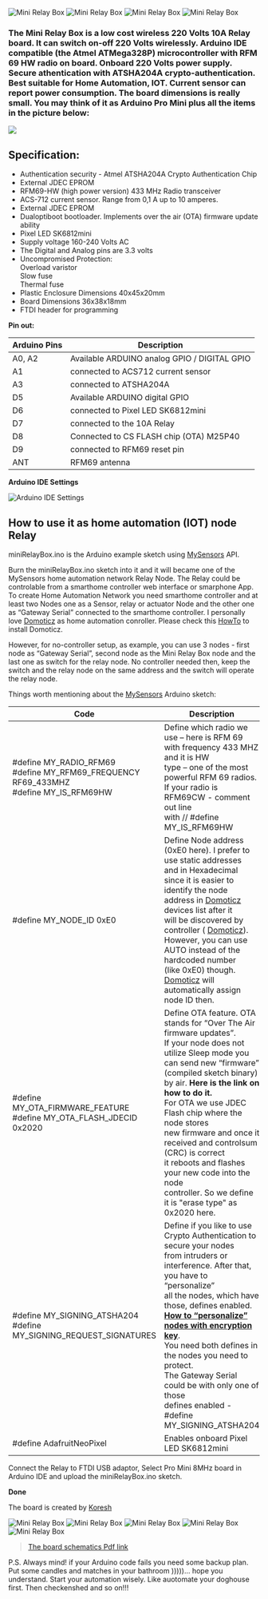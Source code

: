 

![Mini Relay Box](https://github.com/EasySensors/MiniRelayBox/blob/master/pics/miniRelayBox5.jpg?raw=true)
![Mini Relay Box](https://github.com/EasySensors/MiniRelayBox/blob/master/pics/miniRelayBox2.jpg?raw=true)
![Mini Relay Box](https://github.com/EasySensors/MiniRelayBox/blob/master/pics/miniRelayBox3.jpg?raw=true)
![Mini Relay Box](https://github.com/EasySensors/MiniRelayBox/blob/master/pics/miniRelayBox4.jpg?raw=true)


### The Mini Relay Box  is a low cost wireless 220 Volts 10A Relay board. It can switch on-off 220 Volts wirelessly. Arduino IDE compatible (the Atmel ATMega328P) microcontroller with RFM 69 HW radio on board.  Onboard 220 Volts power supply. Secure athentication with ATSHA204A crypto-authentication. Best suitable for Home Automation, IOT. Current sensor can report power consumption. The board dimensions is really small. You may think of it as Arduino Pro Mini plus all the items in the picture below:

![](https://github.com/EasySensors/MiniRelayBox/blob/master/pics/replace.jpg?raw=true)

## Specification: ##
 - Authentication security - Atmel ATSHA204A Crypto Authentication Chip
 - External JDEC EPROM
 - RFM69-HW (high power version) 433 MHz Radio transceiver
 - ACS-712 current sensor. Range from 0,1 A up to 10 amperes.
 - External JDEC EPROM
 - Dualoptiboot bootloader. Implements over the air (OTA) firmware update ability
 - Pixel LED SK6812mini
 - Supply voltage 160-240 Volts AC
 - The Digital and Analog pins are 3.3 volts
 - Uncompromised Protection:<br>
	Overload varistor<br>
	Slow fuse<br>
	Thermal fuse<br>
 - Plastic Enclosure Dimensions 40x45x20mm
 - Board Dimensions 36x38x18mm
 - FTDI  header for programming


**Pin out:** 


Arduino Pins|	Description
------------|--------------
A0, A2 |	Available ARDUINO analog GPIO / DIGITAL GPIO 
A1 |	connected to ACS712 current sensor
A3 |	connected to  ATSHA204A
D5 |	Available ARDUINO digital GPIO
D6 |	connected to Pixel LED SK6812mini
D7 |	connected to the 10A Relay
D8 |	Connected to CS FLASH chip (OTA) M25P40
D9 |	connected to RFM69 reset pin
ANT |	RFM69 antenna


**Arduino IDE Settings**

![Arduino IDE Settings](https://github.com/EasySensors/ButtonSizeNode/blob/master/pics/IDEsettings.jpg?raw=true)



How to use it as home automation (IOT) node Relay
------------------------------------------------------


miniRelayBox.ino is the Arduino example sketch using [MySensors](https://www.mysensors.org/) API. 

Burn the miniRelayBox.ino sketch into it and it will became  one of the MySensors home automation network Relay Node. The Relay could be controlable from a smarthome controller web interface or smarphone App. 
To create Home Automation Network you need smarthome controller and at least two Nodes one as a Sensor, relay or actuator Node and the other one as “Gateway Serial” connected to the smarthome controller. I personally love [Domoticz](https://domoticz.com/) as home automation conroller. Please check this [HowTo](https://github.com/EasySensors/ButtonSizeNode/blob/master/DomoticzInstallMySensors.md) to install Domoticz.

However, for no-controller setup, as example, you can use 3 nodes - first node as “Gateway Serial”, second node as the Mini Relay Box node and the last one as switch for the relay node. No controller needed then, keep the switch and the relay node on the same address and the switch will operate the relay node.

Things worth mentioning about the  [MySensors](https://www.mysensors.org/) Arduino sketch: 


Code |	Description
------------|--------------
#define MY_RADIO_RFM69<br>#define MY_RFM69_FREQUENCY   RF69_433MHZ<br>#define MY_IS_RFM69HW|	Define which radio we use – here is RFM 69<br>with frequency 433 MHZ and it is HW<br>type – one of the most powerful RFM 69 radios.<br>If your radio is RFM69CW - comment out line<br>with // #define MY_IS_RFM69HW 
#define MY_NODE_ID 0xE0 | Define Node address (0xE0 here). I prefer to use static addresses<br> and in Hexadecimal since it is easier to identify the node<br> address in  [Domoticz](https://domoticz.com/) devices list after it<br> will be discovered by controller ( [Domoticz](https://domoticz.com/)).<br> However, you can use AUTO instead of the hardcoded number<br> (like 0xE0) though.  [Domoticz](https://domoticz.com/) will automatically assign node ID then.
#define MY_OTA_FIRMWARE_FEATURE<br>#define MY_OTA_FLASH_JDECID 0x2020 | Define OTA feature. OTA stands for “Over The Air firmware updates”.<br> If your node does not utilize Sleep mode you can send new “firmware”<br> (compiled sketch binary) by air. **Here is the link on how to do it.** <br>For OTA we use JDEC Flash chip where the node stores<br> new firmware and once it received and controlsum (CRC) is correct<br>  it reboots and flashes your new code into the node<br> controller. So we define it is "erase type" as 0x2020 here. 
#define MY_SIGNING_ATSHA204 <br>#define  MY_SIGNING_REQUEST_SIGNATURES | Define if you like to use Crypto Authentication to secure your nodes<br> from intruders or interference. After that, you have to “personalize”<br> all the nodes, which have those, defines enabled.<br> [**How to “personalize” nodes with encryption key**](https://github.com/EasySensors/ButtonSizeNode/blob/master/SecurityPersonalizationHowTo.md).<br> You need both defines in the nodes you need to protect.<br> The Gateway Serial could be with only one of those<br> defines enabled - #define MY_SIGNING_ATSHA204
#define AdafruitNeoPixel | Enables onboard Pixel LED SK6812mini

Connect the Relay to FTDI USB adaptor, Select Pro Mini 8MHz board in Arduino IDE and upload the miniRelayBox.ino sketch.

**Done**


The board is created by  [Koresh](https://www.openhardware.io/user/143/projects/Koresh)

![Mini Relay Box](https://github.com/EasySensors/MiniRelayBox/blob/master/pics/r5.jpg?raw=true)
![Mini Relay Box](https://github.com/EasySensors/MiniRelayBox/blob/master/pics/r1.jpg?raw=true)
![Mini Relay Box](https://github.com/EasySensors/MiniRelayBox/blob/master/pics/r2.jpg?raw=true)
![Mini Relay Box](https://github.com/EasySensors/MiniRelayBox/blob/master/pics/r3.jpg?raw=true)
![Mini Relay Box](https://github.com/EasySensors/MiniRelayBox/blob/master/pics/r4.jpg?raw=true)

>[The board schematics Pdf link](https://github.com/EasySensors/MiniRelayBox/blob/master/pdf/WallInsertableSocket_sch.pdf)

P.S.
Always mind! if your Arduino code fails you need some backup plan. Put some candles and matches in your bathroom )))))... hope you understand.  Start your automation wisely. Like auotomate your doghouse first. Then checkenshed and so on!!!
